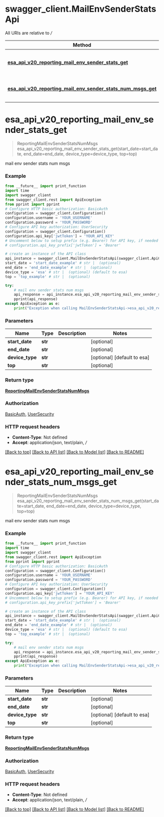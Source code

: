 # swagger_client.MailEnvSenderStatsApi

All URIs are relative to */*

Method | HTTP request | Description
------------- | ------------- | -------------
[**esa_api_v20_reporting_mail_env_sender_stats_get**](MailEnvSenderStatsApi.md#esa_api_v20_reporting_mail_env_sender_stats_get) | **GET** /esa/api/v2.0/reporting/mail_env_sender_stats | mail env sender stats num msgs
[**esa_api_v20_reporting_mail_env_sender_stats_num_msgs_get**](MailEnvSenderStatsApi.md#esa_api_v20_reporting_mail_env_sender_stats_num_msgs_get) | **GET** /esa/api/v2.0/reporting/mail_env_sender_stats/num_msgs | mail env sender stats num msgs

# **esa_api_v20_reporting_mail_env_sender_stats_get**
> ReportingMailEnvSenderStatsNumMsgs esa_api_v20_reporting_mail_env_sender_stats_get(start_date=start_date, end_date=end_date, device_type=device_type, top=top)

mail env sender stats num msgs

### Example
```python
from __future__ import print_function
import time
import swagger_client
from swagger_client.rest import ApiException
from pprint import pprint
# Configure HTTP basic authorization: BasicAuth
configuration = swagger_client.Configuration()
configuration.username = 'YOUR_USERNAME'
configuration.password = 'YOUR_PASSWORD'
# Configure API key authorization: UserSecurity
configuration = swagger_client.Configuration()
configuration.api_key['jwtToken'] = 'YOUR_API_KEY'
# Uncomment below to setup prefix (e.g. Bearer) for API key, if needed
# configuration.api_key_prefix['jwtToken'] = 'Bearer'

# create an instance of the API class
api_instance = swagger_client.MailEnvSenderStatsApi(swagger_client.ApiClient(configuration))
start_date = 'start_date_example' # str |  (optional)
end_date = 'end_date_example' # str |  (optional)
device_type = 'esa' # str |  (optional) (default to esa)
top = 'top_example' # str |  (optional)

try:
    # mail env sender stats num msgs
    api_response = api_instance.esa_api_v20_reporting_mail_env_sender_stats_get(start_date=start_date, end_date=end_date, device_type=device_type, top=top)
    pprint(api_response)
except ApiException as e:
    print("Exception when calling MailEnvSenderStatsApi->esa_api_v20_reporting_mail_env_sender_stats_get: %s\n" % e)
```

### Parameters

Name | Type | Description  | Notes
------------- | ------------- | ------------- | -------------
 **start_date** | **str**|  | [optional] 
 **end_date** | **str**|  | [optional] 
 **device_type** | **str**|  | [optional] [default to esa]
 **top** | **str**|  | [optional] 

### Return type

[**ReportingMailEnvSenderStatsNumMsgs**](ReportingMailEnvSenderStatsNumMsgs.md)

### Authorization

[BasicAuth](../README.md#BasicAuth), [UserSecurity](../README.md#UserSecurity)

### HTTP request headers

 - **Content-Type**: Not defined
 - **Accept**: application/json, text/plain, */*

[[Back to top]](#) [[Back to API list]](../README.md#documentation-for-api-endpoints) [[Back to Model list]](../README.md#documentation-for-models) [[Back to README]](../README.md)

# **esa_api_v20_reporting_mail_env_sender_stats_num_msgs_get**
> ReportingMailEnvSenderStatsNumMsgs esa_api_v20_reporting_mail_env_sender_stats_num_msgs_get(start_date=start_date, end_date=end_date, device_type=device_type, top=top)

mail env sender stats num msgs

### Example
```python
from __future__ import print_function
import time
import swagger_client
from swagger_client.rest import ApiException
from pprint import pprint
# Configure HTTP basic authorization: BasicAuth
configuration = swagger_client.Configuration()
configuration.username = 'YOUR_USERNAME'
configuration.password = 'YOUR_PASSWORD'
# Configure API key authorization: UserSecurity
configuration = swagger_client.Configuration()
configuration.api_key['jwtToken'] = 'YOUR_API_KEY'
# Uncomment below to setup prefix (e.g. Bearer) for API key, if needed
# configuration.api_key_prefix['jwtToken'] = 'Bearer'

# create an instance of the API class
api_instance = swagger_client.MailEnvSenderStatsApi(swagger_client.ApiClient(configuration))
start_date = 'start_date_example' # str |  (optional)
end_date = 'end_date_example' # str |  (optional)
device_type = 'esa' # str |  (optional) (default to esa)
top = 'top_example' # str |  (optional)

try:
    # mail env sender stats num msgs
    api_response = api_instance.esa_api_v20_reporting_mail_env_sender_stats_num_msgs_get(start_date=start_date, end_date=end_date, device_type=device_type, top=top)
    pprint(api_response)
except ApiException as e:
    print("Exception when calling MailEnvSenderStatsApi->esa_api_v20_reporting_mail_env_sender_stats_num_msgs_get: %s\n" % e)
```

### Parameters

Name | Type | Description  | Notes
------------- | ------------- | ------------- | -------------
 **start_date** | **str**|  | [optional] 
 **end_date** | **str**|  | [optional] 
 **device_type** | **str**|  | [optional] [default to esa]
 **top** | **str**|  | [optional] 

### Return type

[**ReportingMailEnvSenderStatsNumMsgs**](ReportingMailEnvSenderStatsNumMsgs.md)

### Authorization

[BasicAuth](../README.md#BasicAuth), [UserSecurity](../README.md#UserSecurity)

### HTTP request headers

 - **Content-Type**: Not defined
 - **Accept**: application/json, text/plain, */*

[[Back to top]](#) [[Back to API list]](../README.md#documentation-for-api-endpoints) [[Back to Model list]](../README.md#documentation-for-models) [[Back to README]](../README.md)

